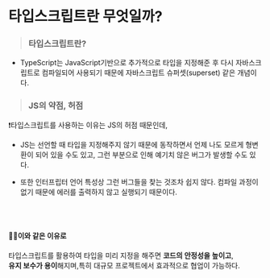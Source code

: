 # 타입스크립트란 무엇일까?

> ### **타입스크립트란?**

- TypeScript는 JavaScript기반으로 추가적으로 타입을 지정해준 후 다시 자바스크립트로 컴파일되어 사용되기 때문에 자바스크립트 슈퍼셋(superset) 같은 개념이다.

> ### JS의 약점, 허점

❗️타입스크립트를 사용하는 이유는 JS의 허점 때문인데,

- JS는 선언할 때 타입을 지정해주지 않기 때문에 동작하면서 언제 나도 모르게 형변환이 되어 있을 수도 있고, 그런 부분으로 인해 예기치 않은 버그가 발생할 수도 있다.

- 또한 인터프립터 언어 특성상 그런 버그들을 찾는 것조차 쉽지 않다. 컴파일 과정이 없기 때문에 에러를 출력하지 않고 실행되기 때문이다.

<br/>
<br/>

#### ☝🏻이와 같은 이유로

타입스크립트를 활용하여 타입을 미리 지정을 해주면 **코드의 안정성을 높이고**,
<br/>
**유지 보수가 용이**해지며,특히 대규모 프로젝트에서 효과적으로 협업이 가능하다.

